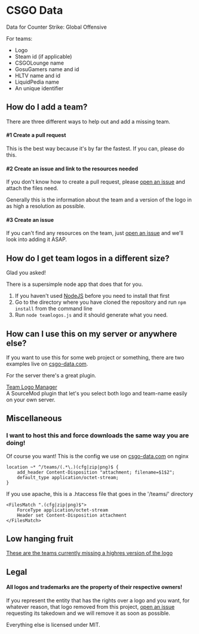 # CSGO Data
Data for Counter Strike: Global Offensive

For teams:
 * Logo
 * Steam id (if applicable)
 * CSGOLounge name
 * GosuGamers name and id
 * HLTV name and id
 * LiquidPedia name
 * An unique identifier

## How do I add a team?

There are three different ways to help out and add a missing team.

#### #1 Create a pull request
This is the best way because it's by far the fastest. If you can, please do this.

#### #2 Create an issue and link to the resources needed
If you don't know how to create a pull request, please [open an
issue](https://github.com/kokarn/csgo-teams/issues/new) and attach the files need.

Generally this is the information about the team and a version of the logo in as high a resolution as possible.

#### #3 Create an issue
If you can't find any resources on the team, just [open an
issue](https://github.com/kokarn/csgo-teams/issues/new) and we'll look into adding it ASAP.

## How do I get team logos in a different size?
Glad you asked!

There is a supersimple node app that does that for you.

1. If you haven't used [NodeJS](http://nodejs.org/) before you need to install that first
2. Go to the directory where you have cloned the repository and run ```npm install``` from the command line
3. Run ```node teamlogos.js``` and it should generate what you need.

## How can I use this on my server or anywhere else?

If you want to use this for some web project or something, there are two examples live on
[csgo-data.com](http://csgo-data.com).

For the server there's a great plugin.

[Team Logo Manager](https://forums.alliedmods.net/showthread.php?t=258206)  
A SourceMod plugin that let's you select both logo and team-name easily on your own server.


## Miscellaneous
### I want to host this and force downloads the same way you are doing!
Of course you want! This is the config we use on [csgo-data.com](http://csgo-data.com) on nginx


```
location ~* ^/teams/(.*\.)(cfg|zip|png)$ {
    add_header Content-Disposition "attachment; filename=$1$2";
    default_type application/octet-stream;
}
```
If you use apache, this is a .htaccess file that goes in the '/teams/' directory

```
<FilesMatch ".(cfg|zip|png)$">
    ForceType application/octet-stream
    Header set Content-Disposition attachment
</FilesMatch>
```

## Low hanging fruit
[These are the teams currently missing a highres version of the logo](logos-missing.md)

## Legal

#### __All logos and trademarks are the property of their respective owners!__

If you represent the entity that has the rights over a logo and you want,
for whatever reason, that logo removed from this project, [open an
issue](https://github.com/kokarn/csgo-teams/issues/new) requesting its
takedown and we will remove it as soon as possible.

Everything else is licensed under MIT.
